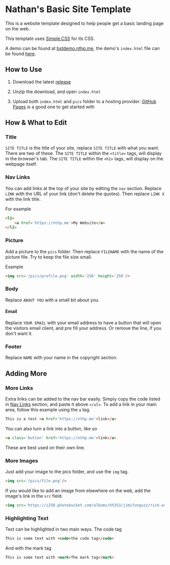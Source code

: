 # Nathan's Basic Site Template

This is a website template designed to help people get a basic landing page on the web.

This template uses [Simple.CSS](https://simplecss.org) for its CSS.

A demo can be found at [bstdemo.nthp.me](https://bstdemo.nthp.me), the demo's `index.html` file can be found [here](https://github.com/nathnp/Basic-Site-Template/blob/Demo/index.html).

## How to Use

1. Download the latest [release](https://github.com/nathnp/Basic-Site-Template/releases)

2. Unzip the download, and open `index.html`

3. Upload both `index.html` and `pics` folder to a hosting provider. [GitHub Pages](https://docs.github.com/en/pages/getting-started-with-github-pages) is a good one to get started with

## How & What to Edit

### Title

`SITE TITLE` is the title of your site, replace `SITE TITLE` with what you want. There are two of these. The `SITE TITLE` within the `<title>` tags, will display in the browser's tab. The `SITE TITLE` within the `<h1>` tags, will display on the webpage itself.

### Nav Links

You can add links at the top of your site by editing the `nav` section. Replace `LINK` with the URL of your link (don't delete the quotes). Then replace `LINK X` with the link title.

For example
```HTML
<li>
	<a href='https://nthp.me'>My Website</a>
</li>
```

### Picture

Add a picture to the `pics` folder. Then replace `FILENAME` with the name of the picture file. Try to keep the file size small. 

Example
```HTML
<img src='/pics/profile.png' width='256' height='256'/>
```

### Body

Replace `ABOUT YOU` with a small bit about you.

#### Email

Replace `YOUR EMAIL` with your email address to have a button that will open the visitors email client, and pre fill your address. Or remove the line, if you don't want it.

### Footer

Replace `NAME` with your name in the copyright section.

## Adding More

### More Links

Extra links can be added to the nav bar easily. Simply copy the code listed in [Nav Links](https://github.com/nathnp/Basic-Site-Template/tree/Dev#nav-links) section, and paste it above `</ul>`. To add a link in your main area, follow this example using the `a` tag.
```HTML
This is a test <a href='https://nthp.me'>link</a>
```
You can also turn a link into a button, like so
```HTML
<a class='button' href='https://nthp.me'>link</a>
```
These are best used on their own line.

### More Images

Just add your image to the pics folder, and use the `img` tag.
```HTML
<img src='/pics/file.png'/>
```
If you would like to add an image from elsewhere on the web, add the image's link in the `src` field.
```HTML
<img src='https://i258.photobucket.com/albums/hh253/jimifunguzz/rick-astley-dancing.gif'/>
```

### Highlighting Text

Text can be highlighted in two main ways.
The code tag
```HTML
This is some text with <code>the code tag</code>
```
And with the mark tag
```HTML
This is some text with <mark>The mark tag</mark>
```